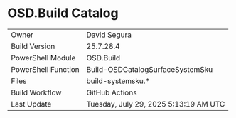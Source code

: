 ﻿# OSD.Build Catalog

| | |
|-|-|
| Owner | David Segura |
| Build Version | 25.7.28.4 |
| PowerShell Module | OSD.Build |
| PowerShell Function | Build-OSDCatalogSurfaceSystemSku |
| Files | build-systemsku.* |
| Build Workflow | GitHub Actions |
| Last Update | Tuesday, July 29, 2025 5:13:19 AM UTC |
